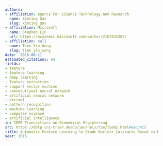 ```yaml
---
authors:
- affiliation: Agency For Science Technology And Research
  name: Xinting Gao
  slug: xinting_gao
- affiliation: Microsoft
  name: Stephen Lin
  url: https://academic.microsoft.com/author/2167032303/
- affiliation: null
  name: Tien Yin Wong
  slug: tien_yin_wong
date: '2015-06-11'
estimated_citations: 94
fields:
- feature
- feature learning
- deep learning
- feature extraction
- support vector machine
- convolutional neural network
- artificial neural network
- decimal
- pattern recognition
- machine learning
- computer science
- artificial intelligence
in: IEEE Transactions on Biomedical Engineering
src: https://dblp.uni-trier.de/db/journals/tbe/tbe62.html#GaoLW15
title: Automatic Feature Learning to Grade Nuclear Cataracts Based on Deep Learning
year: 2015
---
```

